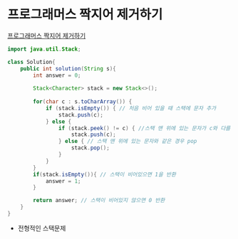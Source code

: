 # 프로그래머스 짝지어 제거하기
[프로그래머스 짝지어 제거하기](https://school.programmers.co.kr/learn/courses/30/lessons/12973)
```java
import java.util.Stack;

class Solution{
    public int solution(String s){
        int answer = 0;
       
        Stack<Character> stack = new Stack<>();
        
        for(char c : s.toCharArray()) {
            if (stack.isEmpty()) { // 처음 비어 있을 때 스택에 문자 추가
                stack.push(c);
            } else {
                if (stack.peek() != c) { //스택 맨 위에 있는 문자가 c와 다를 경우 push
                    stack.push(c);
                } else { // 스택 맨 위에 있는 문자와 같은 경우 pop
                    stack.pop();
                }
            }
        }
        if(stack.isEmpty()){ // 스택이 비어있으면 1을 반환
            answer = 1;
        }

        return answer; // 스택이 비어있지 않으면 0 반환
    }
}
```
* 전형적인 스택문제